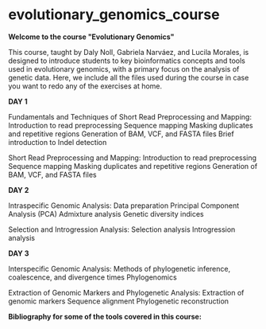 # evolutionary_genomics_course
__Welcome to the course "Evolutionary Genomics"__

This course, taught by Daly Noll, Gabriela Narváez, and Lucila Morales, is designed to introduce students to key bioinformatics concepts and tools used in evolutionary genomics, with a primary focus on the analysis of genetic data. Here, we include all the files used during the course in case you want to redo any of the exercises at home.

__DAY 1__

Fundamentals and Techniques of Short Read Preprocessing and Mapping:
Introduction to read preprocessing
Sequence mapping
Masking duplicates and repetitive regions
Generation of BAM, VCF, and FASTA files
Brief introduction to Indel detection

Short Read Preprocessing and Mapping:
Introduction to read preprocessing
Sequence mapping
Masking duplicates and repetitive regions
Generation of BAM, VCF, and FASTA files

__DAY 2__

Intraspecific Genomic Analysis:
Data preparation
Principal Component Analysis (PCA)
Admixture analysis
Genetic diversity indices

Selection and Introgression Analysis:
Selection analysis
Introgression analysis

__DAY 3__

Interspecific Genomic Analysis:
Methods of phylogenetic inference, coalescence, and divergence times
Phylogenomics

Extraction of Genomic Markers and Phylogenetic Analysis:
Extraction of genomic markers
Sequence alignment
Phylogenetic reconstruction

__Bibliography for some of the tools covered in this course:__

